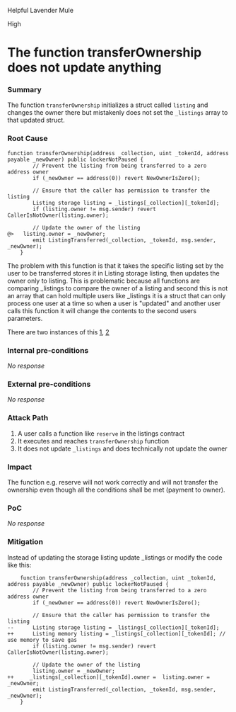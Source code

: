 Helpful Lavender Mule

High

# The function transferOwnership does not update anything

### Summary

The function `transferOwnership` initializes a struct called `listing` and changes the owner there but mistakenly does not set the `_listings` array to that updated struct.

### Root Cause

```solidity
function transferOwnership(address _collection, uint _tokenId, address payable _newOwner) public lockerNotPaused {
        // Prevent the listing from being transferred to a zero address owner
        if (_newOwner == address(0)) revert NewOwnerIsZero();

        // Ensure that the caller has permission to transfer the listing
        Listing storage listing = _listings[_collection][_tokenId];
        if (listing.owner != msg.sender) revert CallerIsNotOwner(listing.owner);

        // Update the owner of the listing
@>   listing.owner = _newOwner;
        emit ListingTransferred(_collection, _tokenId, msg.sender, _newOwner);
    }
```
The problem with this function is that it takes the specific listing set by the user to be transferred stores it in Listing storage listing, then updates the owner only to listing. This is problematic because all functions are comparing _listings to compare the owner of a listing and second this is not an array that can hold multiple users like _listings it is a struct that can only process one user at a time so when a user is "updated" and another user calls this function it will change the contents to the second users parameters.

There are two instances of this [1](https://github.com/sherlock-audit/2024-08-flayer/blob/0ec252cf9ef0f3470191dcf8318f6835f5ef688c/flayer/src/contracts/Listings.sol#L393-L404), [2](https://github.com/sherlock-audit/2024-08-flayer/blob/0ec252cf9ef0f3470191dcf8318f6835f5ef688c/flayer/src/contracts/ProtectedListings.sol#L240-L251)

### Internal pre-conditions

_No response_

### External pre-conditions

_No response_

### Attack Path

1. A user calls a function like `reserve` in the listings contract
2. It executes and reaches `transferOwnership` function
3. It does not update `_listings` and does technically not update the owner


### Impact

The function e.g. reserve will not work correctly and will not transfer the ownership even though all the conditions shall be met (payment to owner).

### PoC

_No response_

### Mitigation

Instead of updating the storage listing update _listings or modify the code like this:
```solidity
    function transferOwnership(address _collection, uint _tokenId, address payable _newOwner) public lockerNotPaused {
        // Prevent the listing from being transferred to a zero address owner
        if (_newOwner == address(0)) revert NewOwnerIsZero();

        // Ensure that the caller has permission to transfer the listing
--      Listing storage listing = _listings[_collection][_tokenId];
++      Listing memory listing = _listings[_collection][_tokenId]; // use memory to save gas
        if (listing.owner != msg.sender) revert CallerIsNotOwner(listing.owner);

        // Update the owner of the listing
        listing.owner = _newOwner;
++     _listings[_collection][_tokenId].owner =  listing.owner = _newOwner;
        emit ListingTransferred(_collection, _tokenId, msg.sender, _newOwner);
    }
```